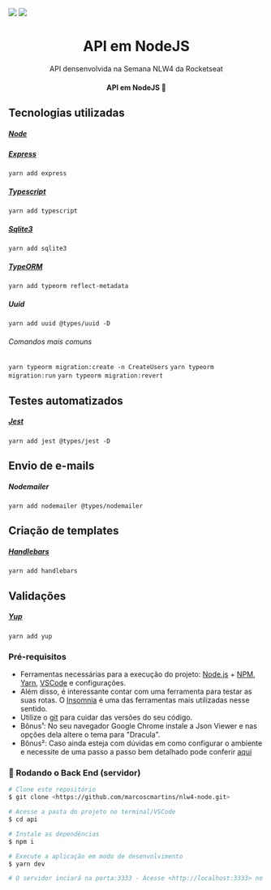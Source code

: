 
<p id="Primeiro paragrafo"> 
	
<img src="https://img.shields.io/github/stars/ezequiel205/nlw4-projeto-nodejs" />
<img src="https://img.shields.io/github/forks/ezequiel205/nlw4-projeto-nodejs" /> 
<!-- <img src="https://img.shields.io/github/issues/ezequiel205/nlw4-projeto-nodejs" /> -->
	
</p>

<!-- Nome do Projeto -->
<h1 align="center">API em NodeJS</h1>

<!-- Descrição do Projeto -->
<p align = "center"> API densenvolvida na Semana NLW4 da Rocketseat </p>

<h4 align="center"> 
	 API em NodeJS 🚀 
</h4>

## Tecnologias utilizadas

##### [Node](https://nodejs.org/)

##### [Express](https://expressjs.com/)
`yarn add express`

##### [Typescript](https://www.typescriptlang.org/)
`yarn add typescript`

##### [Sqlite3](https://www.sqlite.org/index.html)
`yarn add sqlite3`

##### [TypeORM](https://typeorm.io/)
`yarn add typeorm reflect-metadata`

##### Uuid
`yarn add uuid @types/uuid -D`

###### Comandos mais comuns
`yarn typeorm migration:create -n CreateUsers`
`yarn typeorm migration:run`
`yarn typeorm migration:revert`

## Testes automatizados

##### [Jest](https://jestjs.io/pt-BR/)
`yarn add jest @types/jest -D`

## Envio de e-mails

##### Nodemailer
`yarn add nodemailer @types/nodemailer`

## Criação de templates

##### [Handlebars](https://handlebarsjs.com/)
`yarn add handlebars`

## Validações

##### [Yup](https://github.com/jquense/yup)
`yarn add yup` 

### Pré-requisitos

- Ferramentas necessárias para a execução do projeto:
[Node.js](https://nodejs.org/en/) + [NPM](https://www.npmjs.com/get-npm), [Yarn](https://yarnpkg.com/), [VSCode](https://code.visualstudio.com/) e configurações.
- Além disso, é interessante contar com uma ferramenta para testar as suas rotas. O [Insomnia](https://insomnia.rest/) é uma das ferramentas mais utilizadas nesse sentido. 
- Utilize o [git](https://git-scm.com) para cuidar das versões do seu código.
- Bônus¹: No seu navegador Google Chrome instale a Json Viewer e nas opções dela altere o tema para "Dracula". 
- Bônus²: Caso ainda esteja com dúvidas em como configurar o ambiente e necessite de uma passo a passo bem detalhado pode conferir [aqui](https://www.notion.so/Configura-es-do-ambiente-Node-js-ae9fea3f78894139af4268d198294e2a)

### 🎲 Rodando o Back End (servidor)

```bash
# Clone este repositório
$ git clone <https://github.com/marcoscmartins/nlw4-node.git>

# Acesse a pasta do projeto no terminal/VSCode
$ cd api

# Instale as dependências
$ npm i

# Execute a aplicação em modo de desenvolvimento
$ yarn dev

# O servidor inciará na porta:3333 - Acesse <http://localhost:3333> no seu navegador
```
